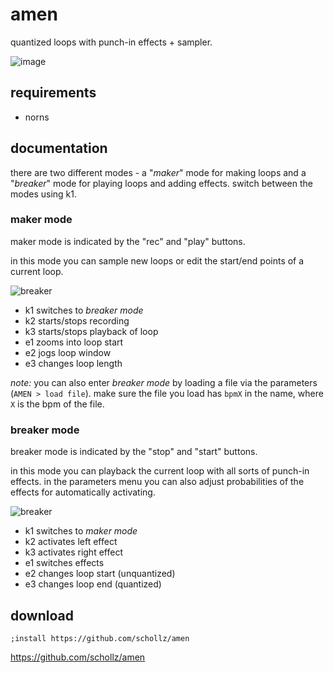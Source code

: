 # amen

quantized loops with punch-in effects + sampler.

![image](https://user-images.githubusercontent.com/6550035/113587034-1c4f3580-95e3-11eb-9a6b-0274ccd91480.png)

## requirements

- norns


## documentation

there are two different modes - a "*maker*" mode for making loops and a "*breaker*" mode for playing loops and adding effects. switch between the modes using k1.

### maker mode

maker mode is indicated by the "rec" and "play" buttons.

in this mode you can sample new loops or edit the start/end points of a current loop.

![breaker](https://user-images.githubusercontent.com/6550035/113587030-1bb69f00-95e3-11eb-92e7-37520fdd24c0.png)

- k1 switches to *breaker mode* 
- k2 starts/stops recording
- k3 starts/stops playback of loop
- e1 zooms into loop start
- e2 jogs loop window
- e3 changes loop length

_note:_ you can also enter *breaker mode* by loading a file via the parameters (`AMEN > load file`). make sure the file you load has `bpmX` in the name, where `X` is the bpm of the file.

### breaker mode

breaker mode is indicated by the "stop" and "start" buttons.

in this mode you can playback the current loop with all sorts of punch-in effects. in the parameters menu you can also adjust probabilities of the effects for automatically activating.

![breaker](https://user-images.githubusercontent.com/6550035/113587036-1c4f3580-95e3-11eb-8772-ab1ab995ed5e.png)

- k1 switches to *maker mode*
- k2 activates left effect
- k3 activates right effect
- e1 switches effects
- e2 changes loop start (unquantized)
- e3 changes loop end (quantized)

## download

`;install https://github.com/schollz/amen`

https://github.com/schollz/amen
